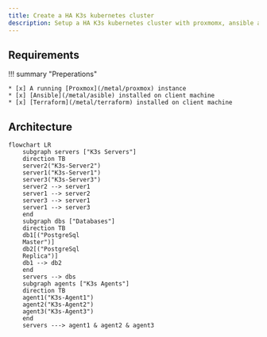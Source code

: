 ```yaml
---
title: Create a HA K3s kubernetes cluster
description: Setup a HA K3s kubernetes cluster with proxmomx, ansible and terraform
---
```


## Requirements

!!! summary "Preperations"

    * [x] A running [Proxmox](/metal/proxmox) instance
    * [x] [Ansible](/metal/asible) installed on client machine
    * [x] [Terraform](/metal/terraform) installed on client machine

## Architecture

```mermaid
flowchart LR
    subgraph servers ["K3s Servers"]
    direction TB
    server2("K3s-Server2")
    server1("K3s-Server1")
    server3("K3s-Server3")
    server2 --> server1
    server1 --> server2
    server3 --> server1
    server1 --> server3
    end
    subgraph dbs ["Databases"]
    direction TB
    db1[("PostgreSql
    Master")]
    db2[("PostgreSql
    Replica")]
    db1 --> db2
    end
    servers --> dbs
    subgraph agents ["K3s Agents"]
    direction TB
    agent1("K3s-Agent1")
    agent2("K3s-Agent2")
    agent3("K3s-Agent3")
    end
    servers ---> agent1 & agent2 & agent3
```
